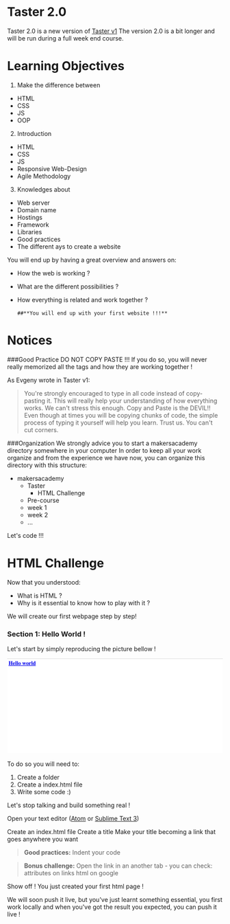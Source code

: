 
Taster 2.0
================
Taster 2.0 is a new version of [Taster v1](https://github.com/makersacademy/Taster/blob/master/post.md "Taster v1")
The version 2.0 is a bit longer and will be run during a full week end course.


Learning Objectives
================

1. Make the difference between
  - HTML
  - CSS
  - JS
  - OOP

2. Introduction
  - HTML
  - CSS
  - JS
  - Responsive Web-Design
  - Agile Methodology

3. Knowledges about
  - Web server
  - Domain name
  - Hostings
  - Framework
  - Libraries
  - Good practices
  - The different ays to create a website

You will end up by having a great overview and answers on:
  - How the web is working ?
  - What are the different possibilities ?
  - How everything is related and work together ?

        ##**You will end up with your first website !!!**

Notices
================

###Good Practice
DO NOT COPY PASTE !!!
If you do so, you will never really memorized all the tags and how they are working together !

As Evgeny wrote in Taster v1:
>You're strongly encouraged to type in all code instead of copy-pasting it. This will really help your understanding of how everything works.
We can't stress this enough. Copy and Paste is the DEVIL!! Even though at times you will be copying chunks of code, the simple process of typing it yourself will help you learn. Trust us. You can't cut corners.

###Organization
We strongly advice you to start a makersacademy directory somewhere in your computer
In order to keep all your work organize and from the experience we have now, you can organize this directory with this structure:
- makersacademy
  - Taster
    - HTML Challenge
  - Pre-course
  - week 1
  - week 2
  - ...

Let's code !!!

HTML Challenge
================

Now that you understood:
  - What is HTML ?
  - Why is it essential to know how to play with it ?

We will create our first webpage step by step!

### Section 1: Hello World !
Let's start by simply reproducing the picture bellow !

![hello world image](https://raw.githubusercontent.com/makersacademy/taster2.0/master/assets/images/HTML%20Challenge/Hello%20world.png)

To do so you will need to:

1. Create a folder
2. Create a index.html file
3. Write some code :)

Let's stop talking and build something real !

Open your text editor ([Atom](https://atom.io/ "Atom.io") or [Sublime Text  3](https://www.sublimetext.com/3 "Sublime text 3"))

Create an index.html file
Create a title
Make your title becoming a link that goes anywhere you want

> **Good practices:**
Indent your code

> **Bonus challenge:**
Open the link in an another tab - you can check: attributes on links html on google

Show off ! You just created your first html page !

We will soon push it live, but you've just learnt something essential, you first work locally and when you've got the result you expected, you can push it live !
